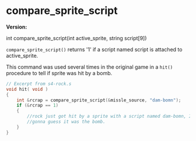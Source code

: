 # compare_sprite_script

**Version:** <VersionInfo dink="" standalone />&nbsp;<VersionInfo freedink="" standalone />&nbsp;<VersionInfo dinkhd="" standalone />&nbsp;<VersionInfo yedink="" standalone />

<Prototype>int compare_sprite_script(int active_sprite, string script[9])</Prototype>

`compare_sprite_script()` returns '1' if a script named script is attached to active_sprite.

This command was used several times in the original game in a `hit()` procedure to tell if sprite was hit by a bomb.

```c
// Excerpt from s4-rock.s
void hit( void )
{
    int &rcrap = compare_sprite_script(&missle_source, "dam-bomn");
    if (&rcrap == 1)
    {
        //rock just got hit by a sprite with a script named dam-bomn, I'm
        //gonna guess it was the bomb.
    }
}
```
